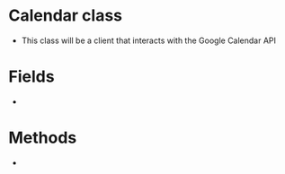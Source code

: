 # Calendar class
- This class will be a client that interacts with the Google Calendar API

# Fields
- 

# Methods
- 